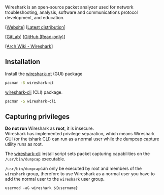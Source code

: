Wireshark is an open-source packet analyzer used for network troubleshooting, analysis, software and communications protocol development, and education. 

[[Website](https://www.wireshark.org)]
[[Latest distribution](https://www.wireshark.org/download)]

[[GitLab](https://gitlab.com/wireshark/wireshark)]
[[GitHub (Read-only)](https://github.com/wireshark/wireshark)]

[[Arch Wiki - Wireshark](https://wiki.archlinux.org/title/wireshark)]

## Installation

Install the [wireshark-qt](https://archlinux.org/packages/community/x86_64/wireshark-qt/) (GUI) package
```sh
pacman -S wireshark-qt
```

[wireshark-cli](https://archlinux.org/packages/community/x86_64/wireshark-cli/) (CLI) package.
```sh
pacman -S wireshark-cli
```

## Capturing privileges

**Do not run** Wireshark as **root**, it is insecure.<br>
Wireshark has implemented privilege separation, which means Wireshark GUI (or the tshark CLI) can run as a normal user while the dumpcap capture utility runs as root.

The [wireshark-cli](https://archlinux.org/packages/community/x86_64/wireshark-cli/) install script sets packet capturing capabilities on the `/usr/bin/dumpcap` executable.

`/usr/bin/dumpcap`can only be executed by root and members of the `wireshark` group, therefore to use Wireshark as a normal user you have to add the normal user to the `wireshark` user group.

```
usermod -aG wireshark ${username}
```
